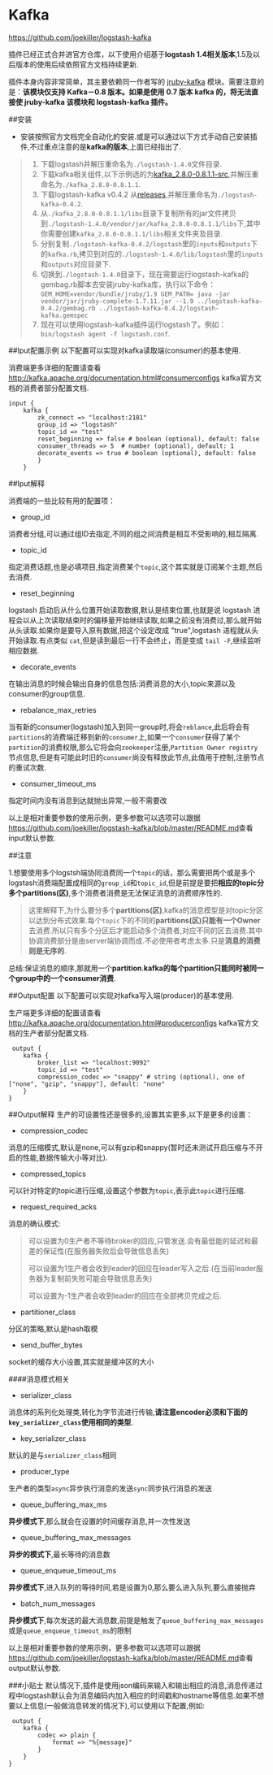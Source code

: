 # Kafka

<https://github.com/joekiller/logstash-kafka>

插件已经正式合并进官方仓库，以下使用介绍基于**logstash 1.4相关版本**,1.5及以后版本的使用后续依照官方文档持续更新.

插件本身内容非常简单，其主要依赖同一作者写的 [jruby-kafka](https://github.com/joekiller/jruby-kafka) 模块。需要注意的是：**该模块仅支持 Kafka－0.8 版本。如果是使用 0.7 版本 kafka 的，将无法直接使 jruby-kafka 该模块和 logstash-kafka 插件。**

##安装

* 安装按照官方文档完全自动化的安装.或是可以通过以下方式手动自己安装插件,不过重点注意的是**kafka的版本**,上面已经指出了.
> 1. 下载logstash并解压重命名为`./logstash-1.4.0`文件目录.
> 2. 下载kafka相关组件,以下示例选的为[kafka_2.8.0-0.8.1.1-src](https://www.apache.org/dyn/closer.cgi?path=/kafka/0.8.1.1/kafka-0.8.1.1-src.tgz),并解压重命名为`./kafka_2.8.0-0.8.1.1`.
> 3. 下载logstash-kafka v0.4.2 从[releases](https://github.com/joekiller/logstash-kafka/releases),并解压重命名为`./logstash-kafka-0.4.2`.
> 4. 从`./kafka_2.8.0-0.8.1.1/libs`目录下复制所有的jar文件拷贝到`./logstash-1.4.0/vendor/jar/kafka_2.8.0-0.8.1.1/libs`下,其中你需要创建`kafka_2.8.0-0.8.1.1/libs`相关文件夹及目录.
> 5. 分别复制`./logstash-kafka-0.4.2/logstash`里的`inputs`和`outputs`下的`kafka.rb`,拷贝到对应的`./logstash-1.4.0/lib/logstash`里的`inputs`和`outputs`对应目录下.
> 6. 切换到`./logstash-1.4.0`目录下，现在需要运行logstash-kafka的gembag.rb脚本去安装jruby-kafka库，执行以下命令： `GEM_HOME=vendor/bundle/jruby/1.9 GEM_PATH= java -jar vendor/jar/jruby-complete-1.7.11.jar --1.9 ../logstash-kafka-0.4.2/gembag.rb ../logstash-kafka-0.4.2/logstash-kafka.gemspec`
> 7. 现在可以使用logstash-kafka插件运行logstash了。例如：`bin/logstash agent -f logstash.conf`.

##Iput配置示例
以下配置可以实现对kafka读取端(consumer)的基本使用.

消费端更多详细的配置请查看<http://kafka.apache.org/documentation.html#consumerconfigs> kafka官方文档的消费者部分配置文档.

```
input {
    kafka {
        zk_connect => "localhost:2181"
        group_id => "logstash"
        topic_id => "test"
        reset_beginning => false # boolean (optional), default: false
        consumer_threads => 5  # number (optional), default: 1
        decorate_events => true # boolean (optional), default: false
        }
    }
```

##Iput解释

消费端的一些比较有用的配置项：

* group_id

消费者分组,可以通过组ID去指定,不同的组之间消费是相互不受影响的,相互隔离.

* topic_id

指定消费话题,也是必填项目,指定消费某个`topic`,这个其实就是订阅某个主题,然后去消费.

* reset_beginning

logstash 启动后从什么位置开始读取数据,默认是结束位置,也就是说 logstash 进程会以从上次读取结束时的偏移量开始继续读取,如果之前没有消费过,那么就开始从头读取.如果你是要导入原有数据,把这个设定改成 "true",logstash 进程就从头开始读取.有点类似 `cat`,但是读到最后一行不会终止，而是变成 `tail -F`,继续监听相应数据.

* decorate_events

在输出消息的时候会输出自身的信息包括:消费消息的大小,topic来源以及consumer的group信息.

* rebalance\_max\_retries

当有新的consumer(logstash)加入到同一group时,将会`reblance`,此后将会有`partitions`的消费端迁移到新的`consumer`上,如果一个`consumer`获得了某个`partition`的消费权限,那么它将会向`zookeeper`注册,`Partition Owner registry`节点信息,但是有可能此时旧的`consumer`尚没有释放此节点,此值用于控制,注册节点的重试次数.

* consumer\_timeout\_ms

指定时间内没有消息到达就抛出异常,一般不需要改

以上是相对重要参数的使用示例，更多参数可以选项可以跟据<https://github.com/joekiller/logstash-kafka/blob/master/README.md>查看input默认参数.

##注意

1.想要使用多个logstsh端协同消费同一个`topic`的话，那么需要把两个或是多个logstash消费端配置成相同的`group_id`和`topic_id`,但是前提是要把**相应的topic分多个partitions(区)**,多个消费者消费是无法保证消息的消费顺序性的.

> 这里解释下,为什么要分多个**partitions(区)**,kafka的消息模型是对topic分区以达到分布式效果.每个`topic`下的不同的**partitions(区)**只能有一个**Owner**去消费.所以只有多个分区后才能启动多个消费者,对应不同的区去消费.其中协调消费部分是由server端协调而成.不必使用者考虑太多.只是**消息的消费则是无序的**.

总结:保证消息的顺序,那就用一个**partition**.**kafka的每个partition只能同时被同一个group中的一个consumer消费**.

##Output配置
以下配置可以实现对kafka写入端(producer)的基本使用.

生产端更多详细的配置请查看<http://kafka.apache.org/documentation.html#producerconfigs> kafka官方文档的生产者部分配置文档.

```
 output {
    kafka {
        broker_list => "localhost:9092"
        topic_id => "test"
        compression_codec => "snappy" # string (optional), one of ["none", "gzip", "snappy"], default: "none"
    }
}
```

##Output解释
生产的可设置性还是很多的,设置其实更多,以下是更多的设置：

* compression_codec

消息的压缩模式,默认是none,可以有gzip和snappy(暂时还未测试开启压缩与不开启的性能,数据传输大小等对比).

* compressed_topics

可以针对特定的topic进行压缩,设置这个参数为`topic`,表示此`topic`进行压缩.

* request\_required\_acks

消息的确认模式:

> 可以设置为0生产者不等待broker的回应,只管发送.会有最低能的延迟和最差的保证性(在服务器失败后会导致信息丢失)
>
> 可以设置为1生产者会收到leader的回应在leader写入之后.(在当前leader服务器为复制前失败可能会导致信息丢失)
>
> 可以设置为-1生产者会收到leader的回应在全部拷贝完成之后.

* partitioner_class

分区的策略,默认是hash取模

* send\_buffer\_bytes

socket的缓存大小设置,其实就是缓冲区的大小

####消息模式相关

* serializer_class

消息体的系列化处理类,转化为字节流进行传输,**请注意encoder必须和下面的`key_serializer_class`使用相同的类型**.

* key\_serializer\_class

默认的是与`serializer_class`相同

* producer_type

生产者的类型`async`异步执行消息的发送`sync`同步执行消息的发送

* queue\_buffering\_max\_ms

**异步模式下**,那么就会在设置的时间缓存消息,并一次性发送

* queue\_buffering\_max\_messages

**异步的模式下**,最长等待的消息数

* queue\_enqueue\_timeout\_ms

**异步模式下**,进入队列的等待时间,若是设置为0,那么要么进入队列,要么直接抛弃

* batch\_num\_messages

**异步模式下**,每次发送的最大消息数,前提是触发了`queue_buffering_max_messages`或是`queue_enqueue_timeout_ms`的限制

以上是相对重要参数的使用示例，更多参数可以选项可以跟据<https://github.com/joekiller/logstash-kafka/blob/master/README.md>查看output默认参数.

###小贴士
默认情况下,插件是使用json编码来输入和输出相应的消息,消息传递过程中logstash默认会为消息编码内加入相应的时间戳和hostname等信息.如果不想要以上信息(一般做消息转发的情况下),可以使用以下配置,例如:

```
 output {
    kafka {
        codec => plain {
            format => "%{message}"
        }
    }
}
```
